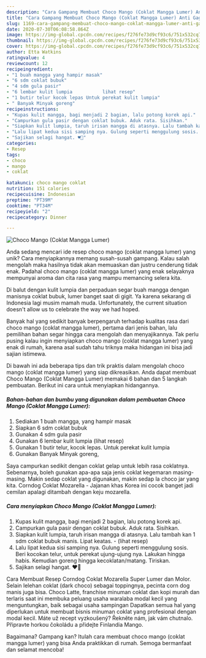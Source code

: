 ```yaml
---
description: "Cara Gampang Membuat Choco Mango (Coklat Mangga Lumer) Anti Gagal"
title: "Cara Gampang Membuat Choco Mango (Coklat Mangga Lumer) Anti Gagal"
slug: 1169-cara-gampang-membuat-choco-mango-coklat-mangga-lumer-anti-gagal
date: 2020-07-30T06:08:58.864Z
image: https://img-global.cpcdn.com/recipes/f276fe73d9cf93c6/751x532cq70/choco-mango-coklat-mangga-lumer-foto-resep-utama.jpg
thumbnail: https://img-global.cpcdn.com/recipes/f276fe73d9cf93c6/751x532cq70/choco-mango-coklat-mangga-lumer-foto-resep-utama.jpg
cover: https://img-global.cpcdn.com/recipes/f276fe73d9cf93c6/751x532cq70/choco-mango-coklat-mangga-lumer-foto-resep-utama.jpg
author: Etta Watkins
ratingvalue: 4
reviewcount: 12
recipeingredient:
- "1 buah mangga yang hampir masak"
- "6 sdm coklat bubuk"
- "4 sdm gula pasir"
- "6 lembar kulit lumpia           lihat resep"
- "1 butir telur kocok lepas Untuk perekat kulit lumpia"
- " Banyak Minyak goreng"
recipeinstructions:
- "Kupas kulit mangga, bagi menjadi 2 bagian, lalu potong korek api."
- "Campurkan gula pasir dengan coklat bubuk. Aduk rata. Sisihkan."
- "Siapkan kulit lumpia, taruh irisan mangga di atasnya. Lalu tambah kan 1 sdm coklat bubuk manis. Lipat keatas.             (lihat resep)"
- "Lalu lipat kedua sisi samping nya. Gulung seperti menggulung sosis. Beri kocokan telur, untuk perekat ujung-ujung nya. Lakukan hingga habis. Kemudian goreng hingga kecoklatan/matang. Tiriskan."
- "Sajikan selagi hangat. ♥️🥭"
categories:
- Resep
tags:
- choco
- mango
- coklat

katakunci: choco mango coklat 
nutrition: 151 calories
recipecuisine: Indonesian
preptime: "PT39M"
cooktime: "PT34M"
recipeyield: "2"
recipecategory: Dinner

---
```



![Choco Mango (Coklat Mangga Lumer)](https://img-global.cpcdn.com/recipes/f276fe73d9cf93c6/751x532cq70/choco-mango-coklat-mangga-lumer-foto-resep-utama.jpg)

Anda sedang mencari ide resep choco mango (coklat mangga lumer) yang unik? Cara menyiapkannya memang susah-susah gampang. Kalau salah mengolah maka hasilnya tidak akan memuaskan dan justru cenderung tidak enak. Padahal choco mango (coklat mangga lumer) yang enak selayaknya mempunyai aroma dan cita rasa yang mampu memancing selera kita.

Di balut dengan kulit lumpia dan perpaduan segar buah mangga dengan manisnya coklat bubuk, lumer banget saat di gigit. Ya karena sekarang di Indonesia lagi musim mamah muda. Unfortunately, the current situation doesn&#39;t allow us to celebrate the way we had hoped.

Banyak hal yang sedikit banyak berpengaruh terhadap kualitas rasa dari choco mango (coklat mangga lumer), pertama dari jenis bahan, lalu pemilihan bahan segar hingga cara mengolah dan menyajikannya. Tak perlu pusing kalau ingin menyiapkan choco mango (coklat mangga lumer) yang enak di rumah, karena asal sudah tahu triknya maka hidangan ini bisa jadi sajian istimewa.


Di bawah ini ada beberapa tips dan trik praktis dalam mengolah choco mango (coklat mangga lumer) yang siap dikreasikan. Anda dapat membuat Choco Mango (Coklat Mangga Lumer) memakai 6 bahan dan 5 langkah pembuatan. Berikut ini cara untuk menyiapkan hidangannya.

<!--inarticleads1-->

##### Bahan-bahan dan bumbu yang digunakan dalam pembuatan Choco Mango (Coklat Mangga Lumer):

1. Sediakan 1 buah mangga, yang hampir masak
1. Siapkan 6 sdm coklat bubuk
1. Gunakan 4 sdm gula pasir
1. Gunakan 6 lembar kulit lumpia           (lihat resep)
1. Gunakan 1 butir telur, kocok lepas. Untuk perekat kulit lumpia
1. Gunakan  Banyak Minyak goreng,


Saya campurkan sedikit dengan coklat gelap untuk lebih rasa coklatnya. Sebenarnya, boleh gunakan apa-apa saja jenis coklat kegemaran masing-masing. Makin sedap coklat yang digunakan, makin sedap la choco jar yang kita. Corndog Coklat Mozarella - Jajanan khas Korea ini cocok banget jadi cemilan apalagi ditambah dengan keju mozarella. 

<!--inarticleads2-->

##### Cara menyiapkan Choco Mango (Coklat Mangga Lumer):

1. Kupas kulit mangga, bagi menjadi 2 bagian, lalu potong korek api.
1. Campurkan gula pasir dengan coklat bubuk. Aduk rata. Sisihkan.
1. Siapkan kulit lumpia, taruh irisan mangga di atasnya. Lalu tambah kan 1 sdm coklat bubuk manis. Lipat keatas. -             (lihat resep)
1. Lalu lipat kedua sisi samping nya. Gulung seperti menggulung sosis. Beri kocokan telur, untuk perekat ujung-ujung nya. Lakukan hingga habis. Kemudian goreng hingga kecoklatan/matang. Tiriskan.
1. Sajikan selagi hangat. ♥️🥭


Cara Membuat Resep Corndog Coklat Mozarella Super Lumer dan Molor. Selain lelehan coklat (dark choco) sebagai toppingnya, pecinta corn dog manis juga bisa. Choco Latte, franchise minuman coklat dan kopi murah dan terlaris saat ini membuka peluang usaha waralaba modal kecil yang menguntungkan, baik sebagai usaha sampingan Dapatkan semua hal yang diperlukan untuk membuat bisnis minuman coklat yang profesional dengan modal kecil. Máte už recept vyzkoušený? Řekněte nám, jak vám chutnalo. Připravte horkou čokoládu a přidejte Finlandia Mango. 

Bagaimana? Gampang kan? Itulah cara membuat choco mango (coklat mangga lumer) yang bisa Anda praktikkan di rumah. Semoga bermanfaat dan selamat mencoba!
